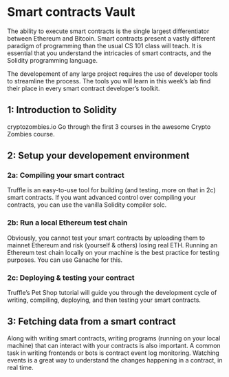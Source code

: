 # Smart contracts Vault
The ability to execute smart contracts is the single largest differentiator between Ethereum and Bitcoin. Smart contracts present a vastly different paradigm of programming than the usual CS 101 class will teach. It is essential that you understand the intricacies of smart contracts, and the Solidity programming language.

The developement of any large project requires the use of developer tools to streamline the process. The tools you will learn in this week’s lab find their place in every smart contract developer’s toolkit.

## 1: Introduction to Solidity
cryptozombies.io
Go through the first 3 courses in the awesome Crypto Zombies course.

## 2: Setup your developement environment

### 2a: Compiling your smart contract
Truffle is an easy-to-use tool for building (and testing, more on that in 2c) smart contracts.
If you want advanced control over compiling your contracts, you can use the vanilla Solidity compiler solc.

### 2b: Run a local Ethereum test chain
Obviously, you cannot test your smart contracts by uploading them to mainnet Ethereum and risk (yourself & others) losing real ETH.
Running an Ethereum test chain locally on your machine is the best practice for testing purposes. You can use Ganache for this.

### 2c: Deploying & testing your contract
Truffle’s Pet Shop tutorial will guide you through the development cycle of writing, compiling, deploying, and then testing your smart contracts.

## 3: Fetching data from a smart contract
Along with writing smart contracts, writing programs (running on your local machine) that can interact with your contracts is also important.
A common task in writing frontends or bots is contract event log monitoring. Watching events is a great way to understand the changes happening in a contract, in real time.
